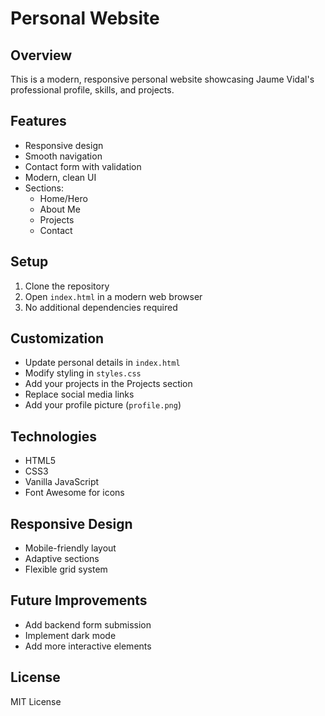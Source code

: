 # Personal Website

## Overview
This is a modern, responsive personal website showcasing Jaume Vidal's professional profile, skills, and projects.

## Features
- Responsive design
- Smooth navigation
- Contact form with validation
- Modern, clean UI
- Sections:
  - Home/Hero
  - About Me
  - Projects
  - Contact

## Setup
1. Clone the repository
2. Open `index.html` in a modern web browser
3. No additional dependencies required

## Customization
- Update personal details in `index.html`
- Modify styling in `styles.css`
- Add your projects in the Projects section
- Replace social media links
- Add your profile picture (`profile.png`)

## Technologies
- HTML5
- CSS3
- Vanilla JavaScript
- Font Awesome for icons

## Responsive Design
- Mobile-friendly layout
- Adaptive sections
- Flexible grid system

## Future Improvements
- Add backend form submission
- Implement dark mode
- Add more interactive elements

## License
MIT License
